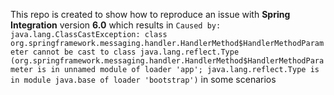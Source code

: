This repo is created to show how to reproduce an issue with **Spring Integration** version **6.0**  which results in
```Caused by: java.lang.ClassCastException: class org.springframework.messaging.handler.HandlerMethod$HandlerMethodParameter cannot be cast to class java.lang.reflect.Type (org.springframework.messaging.handler.HandlerMethod$HandlerMethodParameter is in unnamed module of loader 'app'; java.lang.reflect.Type is in module java.base of loader 'bootstrap')```
in some scenarios
